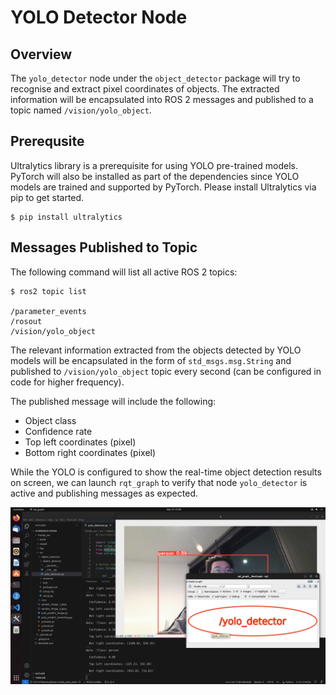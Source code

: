 # YOLO Detector Node
## Overview
The `yolo_detector` node under the `object_detector` package will try to recognise and extract pixel coordinates of objects. The extracted information will be encapsulated into ROS 2 messages and published to a topic named `/vision/yolo_object`.

## Prerequsite
Ultralytics library is a prerequisite for using YOLO pre-trained models. PyTorch will also be installed as part of the dependencies since YOLO models are trained and supported by PyTorch.
Please install Ultralytics via pip to get started.
```
$ pip install ultralytics
```

## Messages Published to Topic
The following command will list all active ROS 2 topics:
```
$ ros2 topic list

/parameter_events
/rosout
/vision/yolo_object
```

The relevant information extracted from the objects detected by YOLO models will be encapsulated in the form of `std_msgs.msg.String` and published to `/vision/yolo_object` topic every second (can be configured in code for higher frequency).

The published message will include the following:
- Object class
- Confidence rate
- Top left coordinates (pixel)
- Bottom right coordinates (pixel)

While the YOLO is configured to show the real-time object detection results on screen, we can launch `rqt_graph` to verify that node `yolo_detector` is active and publishing messages as expected.


<p align="center">
  <img src="./images/yolo_detector_running.png" alt="Screenshot of yolo_detector running" width="600" />
</p>
